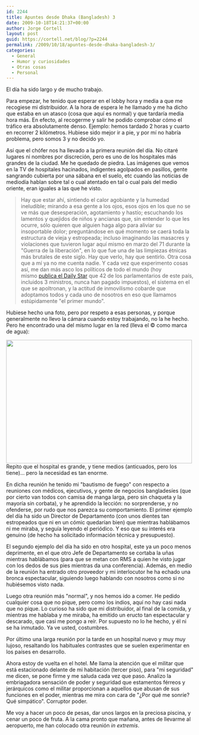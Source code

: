 ```yaml
---
id: 2244
title: Apuntes desde Dhaka (Bangladesh) 3
date: 2009-10-18T14:21:37+00:00
author: Jorge Cortell
layout: post
guid: https://cortell.net/blog/?p=2244
permalink: /2009/10/18/apuntes-desde-dhaka-bangladesh-3/
categories:
  - General
  - Humor y curiosidades
  - Otras cosas
  - Personal
---
```

El día ha sido largo y de mucho trabajo.

Para empezar, he tenido que esperar en el lobby hora y media a que me recogiese mi distribuidor. A la hora de espera le he llamado y me ha dicho que estaba en un atasco (cosa que aquí es normal) y que tardaría media hora más. En efecto, al recogerme y salir he podido comprobar cómo el tráfico era absolutamente denso. Ejemplo: hemos tardado 2 horas y cuarto en recorrer 2 kilómetros. Hubiese sido mejor ir a pie, y por mí no habría problema, pero somos 3 y no decido yo.

Así que el chófer nos ha llevado a la primera reunión del día. No citaré lugares ni nombres por discreción, pero es uno de los hospitales más grandes de la ciudad. Me he quedado de piedra. Las imágenes que vemos en la TV de hospitales hacinados, indigentes agolpados en pasillos, gente sangrando cubierta por una sábana en el suelo, etc cuando las noticias de mediodía hablan sobre tal o cual atentado en tal o cual país del medio oriente, eran iguales a las que he visto.

> Hay que estar ahí, sintiendo el calor agobiante y la humedad ineludible; mirando a esa gente a los ojos, esos ojos en los que no se ve más que desesperación, agotamiento y hastío; escuchando los lamentos y quejidos de niños y ancianas que, sin entender lo que les ocurre, sólo quieren que alguien haga algo para aliviar su insoportable dolor; preguntándose en qué momento se caerá toda la estructura de vieja y estropeada; incluso imaginando las masacres y violaciones que tuvieron lugar aquí mismo en marzo del 71 durante la "Guerra de la liberación", en lo que fue una de las limpiezas étnicas más brutales de este siglo. Hay que verlo, hay que sentirlo. Otra cosa que a mí ya no me cuenta nadie. Y cada vez que experimento cosas así, me dan más asco los políticos de todo el mundo (hoy mismo <a title="https://www.thedailystar.net/newDesign/news-details.php?nid=110244" href="https://www.thedailystar.net/newDesign/news-details.php?nid=110244" target="_blank">publica el Daily Star</a> que 42 de los parlamentarios de este país, incluidos 3 ministros, nunca han pagado impuestos), el sistema en el que se apoltronan, y la actitud de inmovilismo cobarde que adoptamos todos y cada uno de nosotros en eso que llamamos estúpidamente "el primer mundo".

Hubiese hecho una foto, pero por respeto a esas personas, y porque generalmente no llevo la cámara cuando estoy trabajando, no la he hecho. Pero he encontrado una del mismo lugar en la red (lleva el © como marca de agua):

<img class="aligncenter" title="hospital 1a reunión" src="https://monirul.files.wordpress.com/2009/09/mon_0083.jpg?w=500&h=332" alt="" width="500" height="332" />Repito que el hospital es grande, y tiene medios (anticuados, pero los tiene)... pero la necesidad es tan enorme.

En dicha reunión he tenido mi "bautismo de fuego" con respecto a reuniones con médicos, ejecutivos, y gente de negocios bangladesíes (que por cierto van todos con camisa de manga larga, pero sin chaqueta y la mayoría sin corbata), y he aprendido la lección: no sorprenderse, y no ofenderse, por rudo que nos parezca su comportamiento. El primer ejemplo del día ha sido un Director de Departamento (con unos dientes tan estropeados que ni en un cómic quedarían bien) que mientras hablábamos ni me miraba, y seguía leyendo el periódico. Y eso que su interés era genuino (de hecho ha solicitado información técnica y presupuesto).

El segundo ejemplo del día ha sido en otro hospital, este ya un poco menos deprimente, en el que otro Jefe de Departamento se cortaba la uñas mientras hablábamos (para que se metan con RMS a quien he visto jugar con los dedos de sus pies mientras da una conferencia). Además, en medio de la reunión ha entrado otro proveedor y mi interlocutor he ha echado una bronca espectacular, siguiendo luego hablando con nosotros como si no hubiésemos visto nada.

Luego otra reunión más "normal", y nos hemos ido a comer. He pedido cualquier cosa que no pique, pero como los indios, aquí no hay casi nada que no pique. Lo curioso ha sido que mi distribuidor, al final de la comida, y mientras me hablaba y me miraba, ha emitido un eructo tan espectacular y descarado, que casi me pongo a reír. Por supuesto no lo he hecho, y él ni se ha inmutado. Ya ve usted, costumbres.

Por último una larga reunión por la tarde en un hospital nuevo y muy muy lujoso, resaltando los habituales contrastes que se suelen experimentar en los países en desarrollo.

Ahora estoy de vuelta en el hotel. Me llama la atención que el militar que está estacionado delante de mi habitación (tercer piso), para "mi seguridad" me dicen, se pone firme y me saluda cada vez que paso. Analizo la embriagadora sensación de poder y seguridad que estamentos férreos y jerárquicos como el militar proporcionan a aquellos que abusan de sus funciones en el poder, mientras me mira con cara de "¿Por qué me sonríe? Qué simpático". Corruptor poder.

Me voy a hacer un poco de pesas, dar unos largos en la preciosa piscina, y cenar un poco de fruta. A la cama pronto que mañana, antes de llevarme al aeropuerto, me han colocado otra reunión _in extremis_.